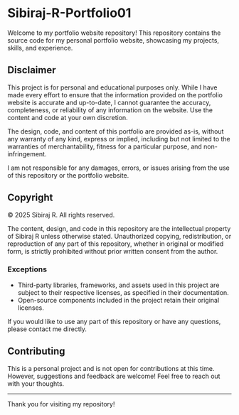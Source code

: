 # Sibiraj-R-Portfolio01

Welcome to my portfolio website repository! This repository contains the source code for my personal portfolio website, showcasing my projects, skills, and experience.

## Disclaimer

This project is for personal and educational purposes only. While I have made every effort to ensure that the information provided on the portfolio website is accurate and up-to-date, I cannot guarantee the accuracy, completeness, or reliability of any information on the website. Use the content and code at your own discretion.

The design, code, and content of this portfolio are provided as-is, without any warranty of any kind, express or implied, including but not limited to the warranties of merchantability, fitness for a particular purpose, and non-infringement. 

I am not responsible for any damages, errors, or issues arising from the use of this repository or the portfolio website.

## Copyright

© 2025 Sibiraj R. All rights reserved.

The content, design, and code in this repository are the intellectual property of Sibiraj R unless otherwise stated. Unauthorized copying, redistribution, or reproduction of any part of this repository, whether in original or modified form, is strictly prohibited without prior written consent from the author.

### Exceptions

- Third-party libraries, frameworks, and assets used in this project are subject to their respective licenses, as specified in their documentation.
- Open-source components included in the project retain their original licenses.

If you would like to use any part of this repository or have any questions, please contact me directly.

## Contributing

This is a personal project and is not open for contributions at this time. However, suggestions and feedback are welcome! Feel free to reach out with your thoughts.

---

Thank you for visiting my repository!
